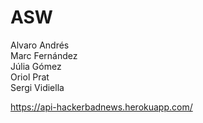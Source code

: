 # ASW

Alvaro Andrés  
Marc Fernández  
Júlia Gómez  
Oriol Prat  
Sergi Vidiella  

https://api-hackerbadnews.herokuapp.com/
